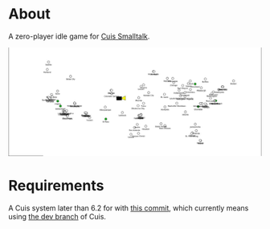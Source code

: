 # About

A zero-player idle game for [Cuis Smalltalk](https://cuis.st/).

![US map with a car driving on it](./screenshot.jpg)

# Requirements

A Cuis system later than 6.2 for with [this commit](https://github.com/Cuis-Smalltalk/Cuis-Smalltalk-Dev/commit/ad2fda03f9b237026df0ae8c6ec2517a0ff5a4b1), which currently means using [the dev branch](https://github.com/Cuis-Smalltalk/Cuis-Smalltalk-Dev) of Cuis.
